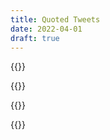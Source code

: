 ```yaml
---
title: Quoted Tweets
date: 2022-04-01
draft: true
---
```


{{<tweet id="1479745452417425413">}}

{{<tweet mode="thread" id="1479745452417425413">}}

{{<tweet id="1484445449348333568">}}

{{<tweet mode="thread" id="1484445449348333568">}}
